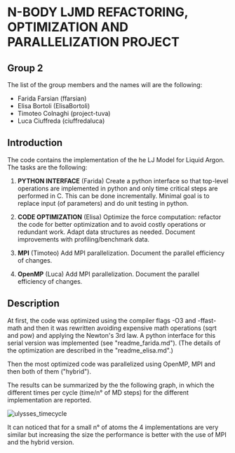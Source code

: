 # N-BODY LJMD REFACTORING, OPTIMIZATION AND PARALLELIZATION PROJECT
## Group 2
The list of the group members and the names will are the following:
* Farida Farsian (ffarsian)
* Elisa Bortoli (ElisaBortoli)
* Timoteo Colnaghi (project-tuva)
* Luca Ciuffreda (ciuffredaluca)

## Introduction
The code contains the implementation of the he LJ Model for Liquid Argon.
The tasks are the following:
1. __PYTHON INTERFACE__ (Farida)
Create a python interface so that top-level operations are implemented in
python and only time critical steps are performed in C.
This can be done incrementally. Minimal goal is to replace
input (of parameters) and do unit testing in python.

2. __CODE OPTIMIZATION__ (Elisa)
Optimize the force computation: refactor the code for better optimization
and to avoid costly operations or redundant work.
Adapt data structures as needed. Document improvements with
profiling/benchmark data.

3. __MPI__ (Timoteo)
Add MPI parallelization. Document the parallel efficiency of changes.

4. __OpenMP__ (Luca)
Add MPI parallelization. Document the parallel efficiency of changes.

## Description
At first, the code was optimized using the compiler flags -O3 and -ffast-math
and then it was rewritten avoiding expensive math operations (sqrt and pow)
and applying the Newton's 3rd law.
A python interface for this serial version was implemented
(see "readme_farida.md").
(The details of the optimization are described in the "readme_elisa.md".)

Then the most optimized code was parallelized using OpenMP, MPI and then both
of them ("hybrid"). 

The results can be summarized by the the following graph, in which
the different times per cycle (time/n° of MD steps)
for the different implementation are reported.

![ulysses_timecycle](https://user-images.githubusercontent.com/23551722/35653743-e8fe0282-06e9-11e8-97a1-84ed40ebe9af.png)

It can noticed that for a small n° of atoms the 4 implementations are very
similar but increasing the size the performance is better with the use
of MPI and the hybrid version.